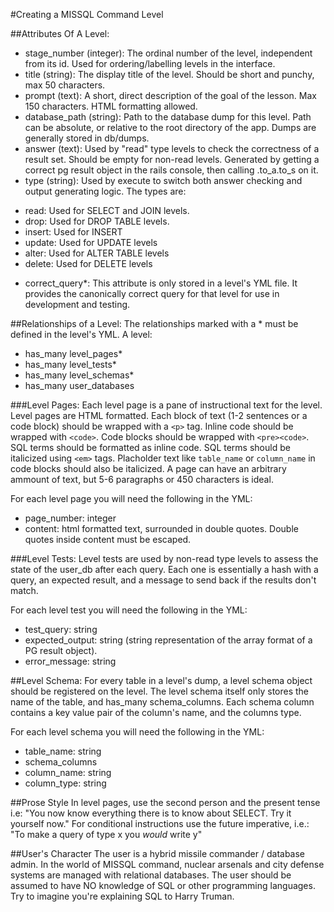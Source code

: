 #Creating a MISSQL Command Level

##Attributes Of A Level:
 - stage_number (integer): The ordinal number of the level, independent from its id. Used for ordering/labelling levels in the interface.
 - title (string): The display title of the level. Should be short and punchy, max 50 characters.
 - prompt (text): A short, direct description of the goal of the lesson. Max 150 characters. HTML formatting allowed.
 - database_path (string): Path to the database dump for this level. Path can be absolute, or relative to the root directory of the app. Dumps are generally stored in db/dumps.
 - answer (text): Used by "read" type levels to check the correctness of a result set. Should be empty for non-read levels. Generated by getting a correct pg result object in the rails console, then calling .to_a.to_s on it.
 - type (string): Used by execute to switch both answer checking and output generating logic. The types are:
  * read: Used for SELECT and JOIN levels.
  * drop: Used for DROP TABLE levels.
  * insert: Used for INSERT
  * update: Used for UPDATE levels
  * alter: Used for ALTER TABLE levels
  * delete: Used for DELETE levels
 - correct_query*: This attribute is only stored in a level's YML file. It provides the canonically correct query for that level for use in development and testing.

##Relationships of a Level:
The relationships marked with a * must be defined in the level's YML.
A level:
 - has_many level_pages*
 - has_many level_tests*
 - has_many level_schemas*
 - has_many user_databases

###Level Pages:
Each level page is a pane of instructional text for the level. Level pages are HTML formatted. Each block of text (1-2 sentences or a code block) should be wrapped with a `<p>` tag. Inline code should be wrapped with `<code>`. Code blocks should be wrapped with `<pre><code>`. SQL terms should be formatted as inline code. SQL terms should be italicized using `<em>` tags. Placholder text like `table_name` or `column_name` in code blocks should also be italicized. A page can have an arbitrary ammount of text, but 5-6 paragraphs or 450 characters is ideal.

For each level page you will need the following in the YML:
 - page_number: integer
 - content: html formatted text, surrounded in double quotes. Double quotes inside content must be escaped.

###Level Tests:
Level tests are used by non-read type levels to assess the state of the user_db after each query. Each one is essentially a hash with a query, an expected result, and a message to send back if the results don't match.

For each level test you will need the following in the YML:
 - test_query: string
 - expected_output: string (string representation of the array format of a PG result object).
 - error_message: string

##Level Schema:
For every table in a level's dump, a level schema object should be registered on the level. The level schema itself only stores the name of the table, and has_many schema_columns. Each schema column contains a key value pair of the column's name, and the columns type. 

For each level schema you will need the following in the YML:
 - table_name: string
  - schema_columns
   - column_name: string
   - column_type: string

##Prose Style
In level pages, use the second person and the present tense i.e: "You now know everything there is to know about SELECT. Try it yourself now." For conditional instructions use the future imperative, i.e.: "To make a query of type x you *would* write y"

##User's Character
The user is a hybrid missile commander / database admin. In the world of MISSQL command, nuclear arsenals and city defense systems are managed with relational databases. The user should be assumed to have NO knowledge of SQL or other programming languages. Try to imagine you're explaining SQL to Harry Truman.